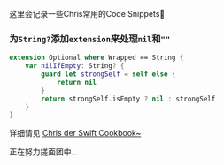这里会记录一些Chris常用的Code Snippets🥐

### 为`String?`添加`extension`来处理`nil`和`""`

```swift
extension Optional where Wrapped == String {
    var nilIfEmpty: String? {
        guard let strongSelf = self else {
            return nil
        }
        return strongSelf.isEmpty ? nil : strongSelf
    }
}
```

详细请见 [Chris der Swift Cookbook~](https://github.com/objchris/ChrisDerSwiftCookBook#为String?加extension)

正在努力搓面团中...